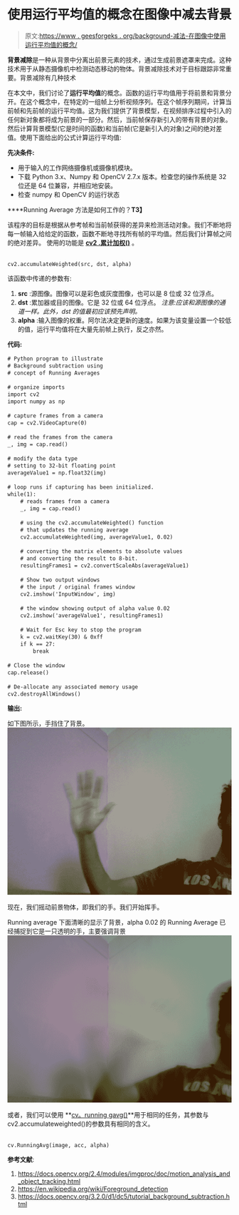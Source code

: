 # 使用运行平均值的概念在图像中减去背景

> 原文:[https://www . geesforgeks . org/background-减法-在图像中使用运行平均值的概念/](https://www.geeksforgeeks.org/background-subtraction-in-an-image-using-concept-of-running-average/)

**背景减除**是一种从背景中分离出前景元素的技术，通过生成前景遮罩来完成。这种技术用于从静态摄像机中检测动态移动的物体。背景减除技术对于目标跟踪非常重要。背景减除有几种技术

在本文中，我们讨论了**运行平均值**的概念。函数的运行平均值用于将前景和背景分开。在这个概念中，在特定的一组帧上分析视频序列。在这个帧序列期间，计算当前帧和先前帧的运行平均值。这为我们提供了背景模型，在视频排序过程中引入的任何新对象都将成为前景的一部分。然后，当前帧保存新引入的带有背景的对象。然后计算背景模型(它是时间的函数)和当前帧(它是新引入的对象)之间的绝对差值。使用下面给出的公式计算运行平均值:

**先决条件:**

*   用于输入的工作网络摄像机或摄像机模块。
*   下载 Python 3.x、Numpy 和 OpenCV 2.7.x 版本。检查您的操作系统是 32 位还是 64 位兼容，并相应地安装。
*   检查 numpy 和 OpenCV 的运行状态

****Running Average 方法是如何工作的？**T3】**

该程序的目标是根据从参考帧和当前帧获得的差异来检测活动对象。我们不断地将每一帧输入给给定的函数，函数不断地寻找所有帧的平均值。然后我们计算帧之间的绝对差异。
使用的功能是 **[cv2 .累计加权()](https://docs.opencv.org/2.4/modules/imgproc/doc/motion_analysis_and_object_tracking.html?highlight=accumulate#accumulateweighted)** 。

```

cv2.accumulateWeighted(src, dst, alpha)

```

该函数中传递的参数有:

1.  **src** :源图像。图像可以是彩色或灰度图像，也可以是 8 位或 32 位浮点。
2.  **dst** :累加器或目的图像。它是 32 位或 64 位浮点。
    *注意:应该和源图像的通道一样。此外，dst 的值最初应该预先声明。*
3.  **alpha** :输入图像的权重。阿尔法决定更新的速度。如果为该变量设置一个较低的值，运行平均值将在大量先前帧上执行，反之亦然。

**代码:**

```
# Python program to illustrate
# Background subtraction using
# concept of Running Averages

# organize imports
import cv2
import numpy as np

# capture frames from a camera
cap = cv2.VideoCapture(0)

# read the frames from the camera
_, img = cap.read()

# modify the data type
# setting to 32-bit floating point
averageValue1 = np.float32(img)

# loop runs if capturing has been initialized. 
while(1):
    # reads frames from a camera 
    _, img = cap.read()

    # using the cv2.accumulateWeighted() function
    # that updates the running average
    cv2.accumulateWeighted(img, averageValue1, 0.02)

    # converting the matrix elements to absolute values 
    # and converting the result to 8-bit. 
    resultingFrames1 = cv2.convertScaleAbs(averageValue1)

    # Show two output windows
    # the input / original frames window
    cv2.imshow('InputWindow', img)

    # the window showing output of alpha value 0.02
    cv2.imshow('averageValue1', resultingFrames1)

    # Wait for Esc key to stop the program 
    k = cv2.waitKey(30) & 0xff
    if k == 27: 
        break

# Close the window 
cap.release() 

# De-allocate any associated memory usage 
cv2.destroyAllWindows()
```

**输出:**

如下图所示，手挡住了背景。
![](img/1e91cc8cbd9e62cb1bc6528e3af5cecf.png)

现在，我们摇动前景物体，即我们的手。我们开始挥手。

Running average 下面清晰的显示了背景，alpha 0.02 的 Running Average 已经捕捉到它是一只透明的手，主要强调背景
![](img/d0b19beed9984007d44bf0ac3c1a857d.png)

或者，我们可以使用 **[cv。running gavg()](https://docs.opencv.org/2.4/modules/imgproc/doc/motion_analysis_and_object_tracking.html?highlight=running#cv.RunningAvg)**用于相同的任务，其参数与 cv2.accumulateweighted()的参数具有相同的含义。

```

cv.RunningAvg(image, acc, alpha)

```

**参考文献**:

1.  https://docs.opencv.org/2.4/modules/imgproc/doc/motion_analysis_and_object_tracking.html
2.  https://en.wikipedia.org/wiki/Foreground_detection
3.  https://docs.opencv.org/3.2.0/d1/dc5/tutorial_background_subtraction.html
